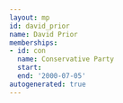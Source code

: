```yaml
---
layout: mp
id: david_prior
name: David Prior
memberships:
- id: con
  name: Conservative Party
  start: 
  end: '2000-07-05'
autogenerated: true
---
```

